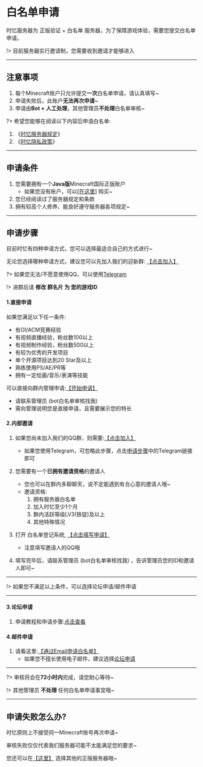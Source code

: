 # 白名单申请

时忆服务器为 正版验证 + 白名单 服务器，为了保障游戏体验，需要您提交白名单申请。

!> 目前服务器实行邀请制，您需要收到邀请才能够进入

-----

## 注意事项

1. 每个Minecraft账户只允许提交**一次**白名单申请，请认真填写~
2. 申请失败后，此账户**无法再次申请**~
3. 申请由**Bot + 人工处理**，其他管理员**不处理**白名单审核~

?> 希望您能够在阅读以下内容后申请白名单:

1. 《[时忆服务器规定](rules.md)》
2. 《[时忆隐私政策](https://www.mcshiyi.com/blog/about/privacy-policy.html)》

-----

## 申请条件

1. 您需要拥有一个**Java版**Minecraft国际正版账户
    - 如果您没有账户，可以[[在这里](https://minecraft.net)] 购买~
2. 您已经阅读过了服务器规定和条款
3. 拥有较高个人修养、能良好遵守服务器各项规定~

-----

## 申请步骤

目前时忆有四种申请方式，您可以选择最适合自己的方式进行~

无论您选择哪种申请方式，建议您可以先加入我们的迎新群: [【点击加入】](https://jq.qq.com/?_wv=1027&k=59H04f1)

?> 如果您无法/不愿意使用QQ，可以使用[Telegram](https://t.me/joinchat/IdDH-Egtujuf1UzuCWznJw)

!> 进群后请 **修改 群名片 为 您的游戏ID**


#### 1.直接申请

如果您满足以下任一条件:  
- 有OI/ACM竞赛经验  
- 有视频直播经验，粉丝数100以上
- 有视频制作经验，粉丝数500以上
- 有较为优秀的开发项目
- 单个开源项目达到20 Star及以上
- 熟练使用PS/AE/PR等
- 拥有一定绘画/音乐/表演等技能

可以直接向群内管理申请:[【开始申请】](https://jq.qq.com/?_wv=1027&k=59H04f1)
- 请联系管理员 (bot白名单审核找我) 
- 需向管理说明您是直接申请，且需要展示您的特长


#### 2.内部邀请

1. 如果您尚未加入我们的QQ群，则需要:[【点击加入】](https://jq.qq.com/?_wv=1027&k=59H04f1)
    - 如果您使用Telegram，可忽略此步骤，点击[申请步骤](#申请步骤)中的Telegram链接即可
2. 您需要有一个**已拥有邀请资格**的邀请人
    - 您也可以在群内多聊聊天，说不定能遇到有合心意的邀请人哦~
    - 邀请资格:
        1. 拥有服务器白名单
        2. 加入时忆至少1个月
        3. 群内活跃等级LV3(铁锭)及以上
        4. 其他特殊情况
        
3. 打开 白名单登记系统, [【点击填写申请】](https://wj.qq.com/s2/3175997/f522)
    - 注意填写邀请人的QQ哦
    
4. 填写完毕后，请联系管理员 (bot白名单审核找我) ，告诉管理员您的ID和邀请人即可~

-----

!> 如果您不满足以上条件，可以选择论坛申请/邮件申请

-----

#### 3.论坛申请

1. 申请教程和申请步骤:[点击查看](https://bbs.mcshiyi.com/d/27)
     
#### 4.邮件申请

1. 请看这里:[【通过Email申请白名单】](join/application/whitelist-by-email.md)
    - 如果您不擅长使用电子邮件，建议选择[论坛申请](#论坛申请)

------

?> 审核将会在**72小时内**完成，请您耐心等待~

!> 其他管理员 **不处理** 任何白名单申请事宜哦~

------

## 申请失败怎么办?

时忆原则上不接受同一Minecraft账号再次申请~    

审核失败仅仅代表我们服务器可能不太能满足您的要求~    

您还可以在[【这里】](http://www.mcbbs.net/forum-server-1.html) 选择其他的正版服务器哦~
